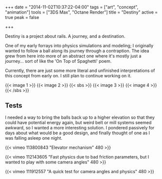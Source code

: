 +++
date = "2014-11-02T10:37:22-04:00"
tags = ["art", "concept", "animation"]
tools = ["3DS Max", "Octane Render"]
title = "Destiny"
active = true
peak = false

+++

Destiny is a project about rails. A journey, and a destination.

One of my early forrays into physics simulations and modeling; I originally wanted to follow a ball along its journey through a contraption. The idea grew from here into more of an abstract one where it's mostly just a journey... sort of like the 'On Top of Spaghetti' poem.

<!--more-->

Currently, there are just some more literal and unfinished interpretations of this concept from early on. I still plan to continue working on it.

{{< image 1 >}}
{{< image 2 >}}
{{< sbs >}}
  {{< image 3 >}}
  {{< image 4 >}}
{{< /sbs >}}

## Tests
I needed a way to bring the balls back up to a higher elevation so that they could have potential energy again, but weird belt or mill systems seemed awkward, so I wanted a more interesting solution. I pondered passively for days about what would be a good design, and finally thought of one as I was falling asleep one night.

{{< vimeo 113800843 "Elevator mechanism" 480 >}}

{{< vimeo 112143605 "Fast physics due to bad friction parameters, but I wanted to play with some camera angles" 480 >}}

{{< vimeo 111912557 "A quick test for camera angles and physics" 480 >}}
